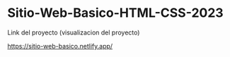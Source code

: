 # Sitio-Web-Basico-HTML-CSS-2023

Link del proyecto (visualizacion del proyecto)

https://sitio-web-basico.netlify.app/
